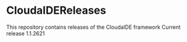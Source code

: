 # CloudaIDEReleases
This repository contains releases of 
the CloudaIDE framework
Current release 1.1.2621



